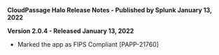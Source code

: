 **CloudPassage Halo Release Notes - Published by Splunk January 13, 2022**


**Version 2.0.4 - Released January 13, 2022**

* Marked the app as FIPS Compliant [PAPP-21760]